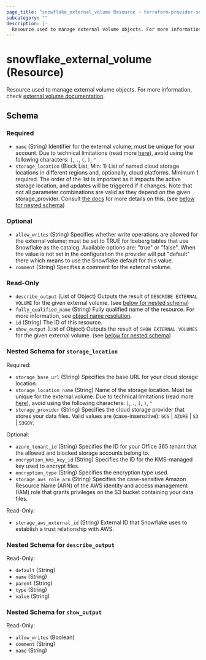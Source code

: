 ```yaml
---
page_title: "snowflake_external_volume Resource - terraform-provider-snowflake"
subcategory: ""
description: |-
  Resource used to manage external volume objects. For more information, check external volume documentation https://docs.snowflake.com/en/sql-reference/commands-data-loading#external-volume.
---
```


# snowflake_external_volume (Resource)

Resource used to manage external volume objects. For more information, check [external volume documentation](https://docs.snowflake.com/en/sql-reference/commands-data-loading#external-volume).



<!-- schema generated by tfplugindocs -->
## Schema

### Required

- `name` (String) Identifier for the external volume; must be unique for your account. Due to technical limitations (read more [here](https://github.com/Snowflake-Labs/terraform-provider-snowflake/blob/main/docs/technical-documentation/identifiers_rework_design_decisions.md#known-limitations-and-identifier-recommendations)), avoid using the following characters: `|`, `.`, `(`, `)`, `"`
- `storage_location` (Block List, Min: 1) List of named cloud storage locations in different regions and, optionally, cloud platforms. Minimum 1 required. The order of the list is important as it impacts the active storage location, and updates will be triggered if it changes. Note that not all parameter combinations are valid as they depend on the given storage_provider. Consult [the docs](https://docs.snowflake.com/en/sql-reference/sql/create-external-volume#cloud-provider-parameters-cloudproviderparams) for more details on this. (see [below for nested schema](#nestedblock--storage_location))

### Optional

- `allow_writes` (String) Specifies whether write operations are allowed for the external volume; must be set to TRUE for Iceberg tables that use Snowflake as the catalog. Available options are: "true" or "false". When the value is not set in the configuration the provider will put "default" there which means to use the Snowflake default for this value.
- `comment` (String) Specifies a comment for the external volume.

### Read-Only

- `describe_output` (List of Object) Outputs the result of `DESCRIBE EXTERNAL VOLUME` for the given external volume. (see [below for nested schema](#nestedatt--describe_output))
- `fully_qualified_name` (String) Fully qualified name of the resource. For more information, see [object name resolution](https://docs.snowflake.com/en/sql-reference/name-resolution).
- `id` (String) The ID of this resource.
- `show_output` (List of Object) Outputs the result of `SHOW EXTERNAL VOLUMES` for the given external volume. (see [below for nested schema](#nestedatt--show_output))

<a id="nestedblock--storage_location"></a>
### Nested Schema for `storage_location`

Required:

- `storage_base_url` (String) Specifies the base URL for your cloud storage location.
- `storage_location_name` (String) Name of the storage location. Must be unique for the external volume. Due to technical limitations (read more [here](https://github.com/Snowflake-Labs/terraform-provider-snowflake/blob/main/docs/technical-documentation/identifiers_rework_design_decisions.md#known-limitations-and-identifier-recommendations)), avoid using the following characters: `|`, `.`, `(`, `)`, `"`
- `storage_provider` (String) Specifies the cloud storage provider that stores your data files. Valid values are (case-insensitive): `GCS` | `AZURE` | `S3` | `S3GOV`.

Optional:

- `azure_tenant_id` (String) Specifies the ID for your Office 365 tenant that the allowed and blocked storage accounts belong to.
- `encryption_kms_key_id` (String) Specifies the ID for the KMS-managed key used to encrypt files.
- `encryption_type` (String) Specifies the encryption type used.
- `storage_aws_role_arn` (String) Specifies the case-sensitive Amazon Resource Name (ARN) of the AWS identity and access management (IAM) role that grants privileges on the S3 bucket containing your data files.

Read-Only:

- `storage_aws_external_id` (String) External ID that Snowflake uses to establish a trust relationship with AWS.


<a id="nestedatt--describe_output"></a>
### Nested Schema for `describe_output`

Read-Only:

- `default` (String)
- `name` (String)
- `parent` (String)
- `type` (String)
- `value` (String)


<a id="nestedatt--show_output"></a>
### Nested Schema for `show_output`

Read-Only:

- `allow_writes` (Boolean)
- `comment` (String)
- `name` (String)

